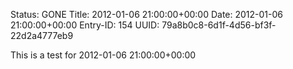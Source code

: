Status: GONE
Title: 2012-01-06 21:00:00+00:00
Date: 2012-01-06 21:00:00+00:00
Entry-ID: 154
UUID: 79a8b0c8-6d1f-4d56-bf3f-22d2a4777eb9

This is a test for 2012-01-06 21:00:00+00:00
